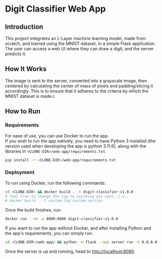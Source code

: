 # Digit Classifier Web App

## Introduction

This project integrates an L-Layer machine learning model, made from scratch, and trained using the MNIST dataset, in a simple Flask application. The user can access a web UI where they can draw a digit, and the server predicts it.

## How It Works

The image is sent to the server, converted into a grayscale image, then centered by calculating the center of mass of pixels and padding/slicing it accordingly. This is to ensure that it adheres to the criteria by which the MNIST dataset is made.r.

## How to Run

### Requirements

For ease of use, you can use Docker to run the app.  
If you wish to run the app natively, you need to have Python 3 installed (the version used when developing the app is python 3.11.6), along with the libraries in `<CLONE-DIR>/web-app/requirements.txt`.

```bash
pip install -r <CLONE-DIR>/web-app/requirements.txt
```

### Deployment

To run using Docker, run the following commands:

```bash
cd <CLONE-DIR> && docker build . -t digit-classifier-v1.0.0
# feel free to change the tag to anything you want, i.e.,
# docker build . -t custom-tag:custom-version
```

Once the build finishes, run:

```bash
docker run --rm -p 8080:8080 digit-classifier-v1.0.0
```

If you want to run the app without Docker, and after installing Python and the app's requirements, you can simply run:

```bash
cd <CLONE-DIR>/web-app/ && python -m flask --app server run -h 0.0.0.0 -p 8080
```

Once the server is up and running, head to [http://localhost:8080](http://localhost:8080).
